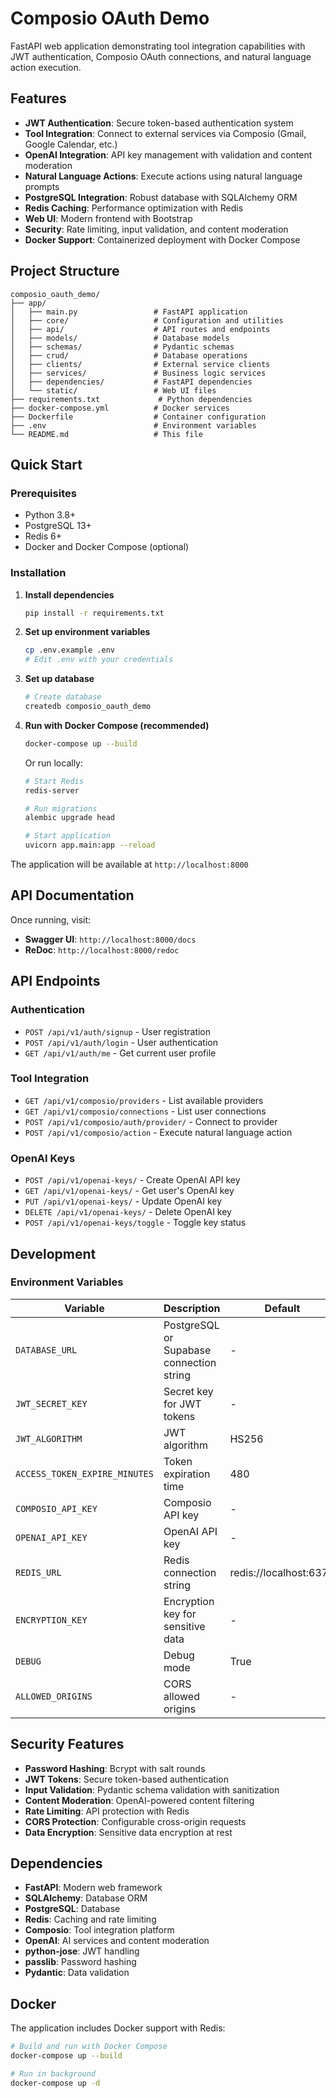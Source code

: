 # Composio OAuth Demo

FastAPI web application demonstrating tool integration capabilities with JWT authentication, Composio OAuth connections, and natural language action execution.

## Features

- **JWT Authentication**: Secure token-based authentication system
- **Tool Integration**: Connect to external services via Composio (Gmail, Google Calendar, etc.)
- **OpenAI Integration**: API key management with validation and content moderation
- **Natural Language Actions**: Execute actions using natural language prompts
- **PostgreSQL Integration**: Robust database with SQLAlchemy ORM
- **Redis Caching**: Performance optimization with Redis
- **Web UI**: Modern frontend with Bootstrap
- **Security**: Rate limiting, input validation, and content moderation
- **Docker Support**: Containerized deployment with Docker Compose

## Project Structure

```
composio_oauth_demo/
├── app/
│   ├── main.py                 # FastAPI application
│   ├── core/                   # Configuration and utilities
│   ├── api/                    # API routes and endpoints
│   ├── models/                 # Database models
│   ├── schemas/                # Pydantic schemas
│   ├── crud/                   # Database operations
│   ├── clients/                # External service clients
│   ├── services/               # Business logic services
│   ├── dependencies/           # FastAPI dependencies
│   └── static/                 # Web UI files
├── requirements.txt             # Python dependencies
├── docker-compose.yml          # Docker services
├── Dockerfile                  # Container configuration
├── .env                        # Environment variables
└── README.md                   # This file
```

## Quick Start

### Prerequisites

- Python 3.8+
- PostgreSQL 13+
- Redis 6+
- Docker and Docker Compose (optional)

### Installation

1. **Install dependencies**
   ```bash
   pip install -r requirements.txt
   ```

2. **Set up environment variables**
   ```bash
   cp .env.example .env
   # Edit .env with your credentials
   ```

3. **Set up database**
   ```bash
   # Create database
   createdb composio_oauth_demo
   ```

4. **Run with Docker Compose (recommended)**
   ```bash
   docker-compose up --build
   ```

   Or run locally:
   ```bash
   # Start Redis
   redis-server
   
   # Run migrations
   alembic upgrade head
   
   # Start application
   uvicorn app.main:app --reload
   ```

The application will be available at `http://localhost:8000`

## API Documentation

Once running, visit:
- **Swagger UI**: `http://localhost:8000/docs`
- **ReDoc**: `http://localhost:8000/redoc`

## API Endpoints

### Authentication
- `POST /api/v1/auth/signup` - User registration
- `POST /api/v1/auth/login` - User authentication
- `GET /api/v1/auth/me` - Get current user profile

### Tool Integration
- `GET /api/v1/composio/providers` - List available providers
- `GET /api/v1/composio/connections` - List user connections
- `POST /api/v1/composio/auth/provider/` - Connect to provider
- `POST /api/v1/composio/action` - Execute natural language action

### OpenAI Keys
- `POST /api/v1/openai-keys/` - Create OpenAI API key
- `GET /api/v1/openai-keys/` - Get user's OpenAI key
- `PUT /api/v1/openai-keys/` - Update OpenAI key
- `DELETE /api/v1/openai-keys/` - Delete OpenAI key
- `POST /api/v1/openai-keys/toggle` - Toggle key status

## Development

### Environment Variables

| Variable | Description                              | Default |
|----------|------------------------------------------|---------|
| `DATABASE_URL` | PostgreSQL or Supabase connection string | - |
| `JWT_SECRET_KEY` | Secret key for JWT tokens                | - |
| `JWT_ALGORITHM` | JWT algorithm                            | HS256 |
| `ACCESS_TOKEN_EXPIRE_MINUTES` | Token expiration time                    | 480 |
| `COMPOSIO_API_KEY` | Composio API key                         | - |
| `OPENAI_API_KEY` | OpenAI API key                           | - |
| `REDIS_URL` | Redis connection string                  | redis://localhost:6379 |
| `ENCRYPTION_KEY` | Encryption key for sensitive data        | - |
| `DEBUG` | Debug mode                               | True |
| `ALLOWED_ORIGINS` | CORS allowed origins                     | - |

## Security Features

- **Password Hashing**: Bcrypt with salt rounds
- **JWT Tokens**: Secure token-based authentication
- **Input Validation**: Pydantic schema validation with sanitization
- **Content Moderation**: OpenAI-powered content filtering
- **Rate Limiting**: API protection with Redis
- **CORS Protection**: Configurable cross-origin requests
- **Data Encryption**: Sensitive data encryption at rest

## Dependencies

- **FastAPI**: Modern web framework
- **SQLAlchemy**: Database ORM
- **PostgreSQL**: Database
- **Redis**: Caching and rate limiting
- **Composio**: Tool integration platform
- **OpenAI**: AI services and content moderation
- **python-jose**: JWT handling
- **passlib**: Password hashing
- **Pydantic**: Data validation

## Docker

The application includes Docker support with Redis:

```bash
# Build and run with Docker Compose
docker-compose up --build

# Run in background
docker-compose up -d
```
